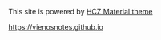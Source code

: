 This site is powered by [HCZ Material theme](https://github.com/codeasashu/hcz-jekyll-blog)

https://vienosnotes.github.io
